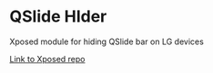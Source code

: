 # QSlide HIder
Xposed module for hiding QSlide bar on LG devices

[Link to Xposed repo](http://repo.xposed.info/module/com.shvelo.qslidehider)
